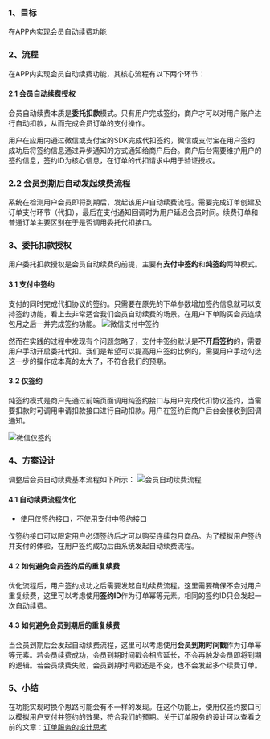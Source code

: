 ### 1、目标
在APP内实现会员自动续费功能
### 2、流程
在APP内实现会员自动续费功能，其核心流程有以下两个环节：
#### 2.1 会员自动续费授权

会员自动续费本质是**委托扣款**模式。只有用户完成签约，商户才可以对用户账户进行自动扣款，从而完成会员订单的支付操作。

用户在应用内通过微信或支付宝的SDK完成代扣签约，微信或支付宝在用户签约成功后将签约信息通过异步通知的方式通知给商户后台。商户后台需要维护用户的签约信息，签约ID为核心信息，在订单的代扣请求中用于验证授权。

### 2.2 会员到期后自动发起续费流程

系统在检测用户会员即将到期后，发起该用户自动续费流程。需要完成订单创建及订单支付环节（代扣），最后在支付通知回调时为用户延迟会员时间。续费订单和普通订单主要区别在于是否调用委托代扣接口。
### 3、委托扣款授权
用户委托扣款授权是会员自动续费的前提，主要有**支付中签约**和**纯签约**两种模式。
#### 3.1 支付中签约
支付的同时完成代扣协议的签约。只需要在原先的下单参数增加签约信息就可以支持签约功能，看上去非常适合我们会员自动续费的场景。在用户下单购买会员连续包月之后一并完成签约功能。
![微信支付中签约](https://user-gold-cdn.xitu.io/2019/1/19/16864d371dc053ff?w=655&h=473&f=png&s=114353)

然而在实践的过程中发现有个问题忽略了，支付中签约默认是**不开启签约**的，需要用户手动开启委托代扣。我们是希望可以提高用户签约比例的，需要用户手动勾选这一步的操作成本真的太大了，不符合我们的预期。

#### 3.2 仅签约
纯签约模式是商户先通过前端页面调用纯签约接口与用户完成代扣协议签约，当需要扣款时可调用申请扣款接口进行自动扣款。用户在签约后商户后台会接收到回调通知。

![微信仅签约](https://ws4.sinaimg.cn/large/006tKfTcly1g0g6ftrlcxj30pc0du41l.jpg)

### 4、方案设计
调整后会员自动续费基本流程如下所示：
![会员自动续费流程](https://ws1.sinaimg.cn/large/006tKfTcly1g0g6fyzogtj30e40dbglz.jpg)

#### 4.1 自动续费流程优化
- 使用仅签约接口，不使用支付中签约接口

仅签约接口可以限定用户必须签约后才可以购买连续包月商品。为了模拟用户签约并支付的体验，在用户签约成功后由系统发起自动续费流程。

#### 4.2 如何避免会员签约后的重复续费
优化流程后，用户签约成功之后需要发起自动续费流程。这里需要确保不会对用户重复续费，这里可以考虑使用**签约ID**作为订单幂等元素。相同的签约ID只会发起一次自动续费。

#### 4.3 如何避免会员到期后的重复续费
当会员到期后会发起自动续费流程，这里可以考虑使用**会员到期时间戳**作为订单幂等元素。若会员续费成功，会员到期时间戳会相应延长，不会再触发会员即将到期的逻辑。若会员续费失败，会员到期时间戳还是不变，也不会发起多个续费订单。

### 5、小结
在功能实现时换个思路可能会有不一样的发现。在这个功能上，使用仅签约接口可以模拟用户支付并签约的效果，符合我们的预期。关于订单服务的设计可以查看之前的文章：[订单服务的设计思考](https://juejin.im/post/5c1e4d48f265da61120500e3)